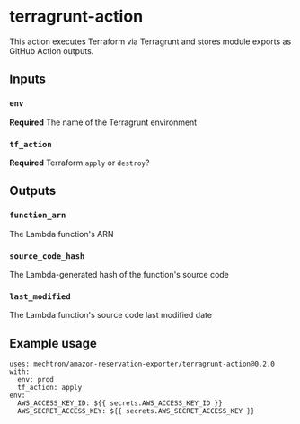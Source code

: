 # terragrunt-action

This action executes Terraform via Terragrunt and stores module exports as GitHub Action outputs.

## Inputs

### `env`

**Required** The name of the Terragrunt environment

### `tf_action`

**Required** Terraform `apply` or `destroy`?

## Outputs

### `function_arn`

The Lambda function's ARN

### `source_code_hash`

The Lambda-generated hash of the function's source code

### `last_modified`

The Lambda function's source code last modified date

## Example usage

```
uses: mechtron/amazon-reservation-exporter/terragrunt-action@0.2.0
with:
  env: prod
  tf_action: apply
env:
  AWS_ACCESS_KEY_ID: ${{ secrets.AWS_ACCESS_KEY_ID }}
  AWS_SECRET_ACCESS_KEY: ${{ secrets.AWS_SECRET_ACCESS_KEY }}
```

